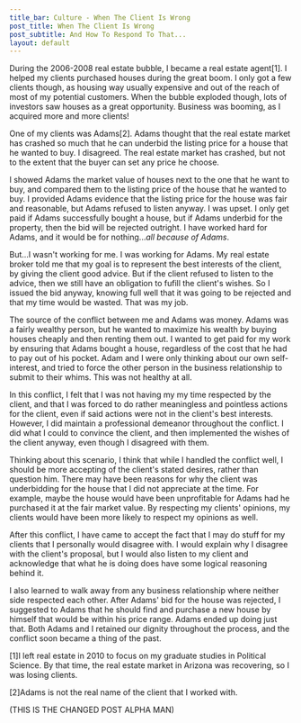 ```yaml
---
title_bar: Culture - When The Client Is Wrong
post_title: When The Client Is Wrong
post_subtitle: And How To Respond To That...
layout: default
---
```

During the 2006-2008 real estate bubble, I became a real estate agent[1]. I helped my clients purchased houses during the great boom. I only got a few clients though, as housing way usually expensive and out of the reach of most of my potential customers. When the bubble exploded though, lots of investors saw houses as a great opportunity. Business was booming, as I acquired more and more clients!

One of my clients was Adams[2]. Adams thought that the real estate market has crashed so much that he can underbid the listing price for a house that he wanted to buy. I disagreed. The real estate market has crashed, but not to the extent that the buyer can set any price he choose.

I showed Adams the market value of houses next to the one that he want to buy, and compared them to the  listing price of the house that he wanted to buy. I provided Adams evidence that the listing price for the house was fair and reasonable, but Adams refused to listen anyway. I was upset. I only get paid if Adams successfully bought a house, but if Adams underbid for the property, then the bid will be rejected outright. I have worked hard for Adams, and it would be for nothing...*all because of Adams*.

But...I wasn't working for me. I was working for Adams. My real estate broker told me that my goal is to represent the best interests of the client, by giving the client good advice. But if the client refused to listen to the advice, then we still have an obligation to fufill the client's wishes. So I issued the bid anyway, knowing full well that it was going to be rejected and that my time would be wasted. That was my job.

The source of the conflict between me and Adams was money. Adams was a fairly wealthy person, but he wanted to maximize his wealth by buying houses cheaply and then renting them out. I wanted to get paid for my work by ensuring that Adams bought a house, regardless of the cost that he had to pay out of his pocket. Adam and I were only thinking about our own self-interest, and tried to force the other person in the business relationship to submit to their whims. This was not healthy at all.

In this conflict, I felt that I was not having my my time respected by the client, and that I was forced to do rather meaningless and pointless actions for the client, even if said actions were not in the client's best interests. However, I did maintain a professional demeanor throughout the conflict. I did what I could to convince the client, and then implemented the wishes of the client anyway, even though I disagreed with them.

Thinking about this scenario, I think that while I handled the conflict well, I should be more accepting of the client's stated desires, rather than question him. There may have been reasons for why the client was underbidding for the house that I did not appreciate at the time. For example, maybe the house would have been unprofitable for Adams had he purchased it at the fair market value. By respecting my clients' opinions, my clients would have been more likely to respect my opinions as well.

After this conflict, I have came to accept the fact that I may do stuff for my clients that I personally would disagree with. I would explain why I disagree with the client's proposal, but I would also listen to my client and acknowledge that what he is doing does have some logical reasoning behind it.

I also learned to walk away from any business relationship where neither side respected each other. After Adams' bid for the house was rejected, I suggested to Adams that he should find and purchase a new house by himself that would be within his price range. Adams ended up doing just that. Both Adams and I retained our dignity throughout the process, and the conflict soon became a thing of the past.

[1]I left real estate in 2010 to focus on my graduate studies in Political Science. By that time, the real estate market in Arizona was recovering, so I was losing clients.

[2]Adams is not the real name of the client that I worked with.

(THIS IS THE CHANGED POST ALPHA MAN)